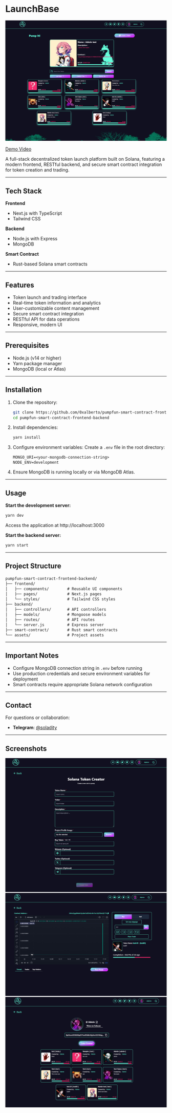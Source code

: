 # LaunchBase

![LaunchBase Screenshot](./assets/1.png)

[Demo Video](./assets/413380243-d65b9270-6b99-44aa-aa0f-bc376c992589.mp4)

A full-stack decentralized token launch platform built on Solana, featuring a modern frontend, RESTful backend, and secure smart contract integration for token creation and trading.

---

## Tech Stack

**Frontend**
- Next.js with TypeScript
- Tailwind CSS

**Backend**
- Node.js with Express
- MongoDB

**Smart Contract**
- Rust-based Solana smart contracts

---

## Features

- Token launch and trading interface
- Real-time token information and analytics
- User-customizable content management
- Secure smart contract integration
- RESTful API for data operations
- Responsive, modern UI

---

## Prerequisites

- Node.js (v14 or higher)
- Yarn package manager
- MongoDB (local or Atlas)

---

## Installation

1. Clone the repository:
   ```bash
   git clone https://github.com/0xalberto/pumpfun-smart-contract-frontend-backend.git
   cd pumpfun-smart-contract-frontend-backend
   ```

2. Install dependencies:
   ```bash
   yarn install
   ```

3. Configure environment variables:
   Create a `.env` file in the root directory:
   ```env
   MONGO_URI=<your-mongodb-connection-string>
   NODE_ENV=development
   ```

4. Ensure MongoDB is running locally or via MongoDB Atlas.

---

## Usage

**Start the development server:**
```bash
yarn dev
```
Access the application at http://localhost:3000

**Start the backend server:**
```bash
yarn start
```

---

## Project Structure

```
pumpfun-smart-contract-frontend-backend/
├── frontend/
│   ├── components/        # Reusable UI components
│   ├── pages/             # Next.js pages
│   └── styles/            # Tailwind CSS styles
├── backend/
│   ├── controllers/       # API controllers
│   ├── models/            # Mongoose models
│   ├── routes/            # API routes
│   └── server.js          # Express server
├── smart-contract/        # Rust smart contracts
└── assets/                # Project assets
```

---

## Important Notes

- Configure MongoDB connection string in `.env` before running
- Use production credentials and secure environment variables for deployment
- Smart contracts require appropriate Solana network configuration

---

## Contact

For questions or collaboration:
- **Telegram**: [@soladity](https://t.me/soladity)

---

## Screenshots

![Screenshot 1](./assets/2.png)
![Screenshot 2](./assets/3.png)
![Screenshot 3](./assets/4.png)
